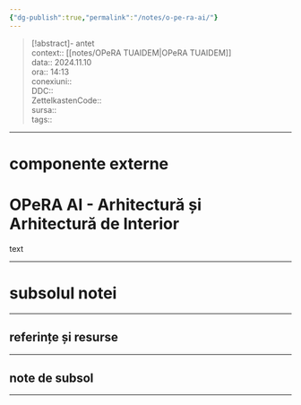 ```yaml
---
{"dg-publish":true,"permalink":"/notes/o-pe-ra-ai/"}
---
```


> [!abstract]- antet  
> context:: [[notes/OPeRA TUAIDEM\|OPeRA TUAIDEM]]  
> data:: 2024.11.10  
> ora:: 14:13  
> conexiuni::  
> DDC::  
> ZettelkastenCode::  
> sursa::  
> tags::  


---

# componente externe  

  
# OPeRA AI - Arhitectură și Arhitectură de Interior  

text  


---
# subsolul notei
---
## referințe și resurse


---
## note de subsol
---


